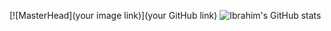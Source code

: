 [![MasterHead](your image link)](your GitHub link)
![Ibrahim's GitHub stats](https://github-readme-stats.vercel.app/api?username=IbrahimHushki&show_icons=true&theme=yeblu)
<!--
**IbrahimHushki/IbrahimHushki** is a ✨ _special_ ✨ repository because its `README.md` (this file) appears on your GitHub profile.

Here are some ideas to get you started:

- 🔭 I’m currently working on ...
- 🌱 I’m currently learning ...
- 👯 I’m looking to collaborate on ...
- 🤔 I’m looking for help with ...
- 💬 Ask me about ...
- 📫 How to reach me: ...
- 😄 Pronouns: ...
- ⚡ Fun fact: ...
-->

